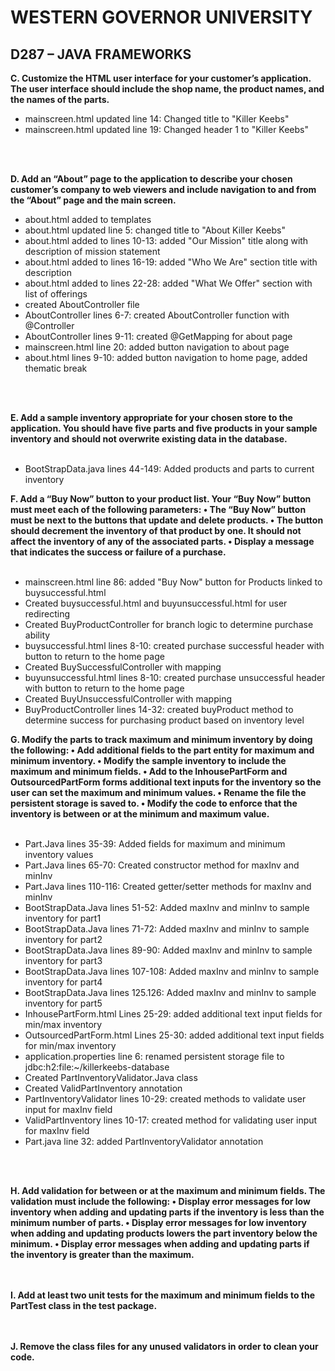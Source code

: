 
# WESTERN GOVERNOR UNIVERSITY 
## D287 – JAVA FRAMEWORKS

**C. Customize the HTML user interface for your customer’s application. The user interface should include the shop name, the product names, and the names of the parts.**
<br/>
* mainscreen.html updated line 14: Changed title to "Killer Keebs"
* mainscreen.html updated line 19: Changed header 1 to "Killer Keebs"
<br/>
<br/>


**D.  Add an “About” page to the application to describe your chosen customer’s company to web viewers and include navigation to and from the “About” page and the main screen.**
* about.html added to templates
* about.html updated line 5: changed title to "About Killer Keebs"
* about.html added to lines 10-13: added "Our Mission" title along with description of mission statement
* about.html added to lines 16-19: added "Who We Are" section title with description
* about.html added to lines 22-28: added "What We Offer" section with list of offerings
* created AboutController file
* AboutController lines 6-7: created AboutController function with @Controller
* AboutController lines 9-11: created @GetMapping for about page
* mainscreen.html line 20: added button navigation to about page
* about.html lines 9-10: added button navigation to home page, added thematic break

<br/>
<br/>



**E.  Add a sample inventory appropriate for your chosen store to the application. You should have five parts and five products in your sample inventory and should not overwrite existing data in the database.**
<br/>
<br/>
* BootStrapData.java lines 44-149: Added products and parts to current inventory



**F.  Add a “Buy Now” button to your product list. Your “Buy Now” button must meet each of the following parameters:
•  The “Buy Now” button must be next to the buttons that update and delete products.
•  The button should decrement the inventory of that product by one. It should not affect the inventory of any of the associated parts.
•  Display a message that indicates the success or failure of a purchase.**
<br/>
<br/>
* mainscreen.html line 86: added "Buy Now" button for Products linked to buysuccessful.html
* Created buysuccessful.html and buyunsuccessful.html for user redirecting 
* Created BuyProductController for branch logic to determine purchase ability
* buysuccessful.html lines 8-10: created purchase successful header with button to return to the home page
* Created BuySuccessfulController with mapping 
* buyunsuccessful.html lines 8-10: created purchase unsuccessful header with button to return to the home page
* Created BuyUnsuccessfulController with mapping
* BuyProductController lines 14-32: created buyProduct method to determine success for purchasing product based on inventory level


**G.  Modify the parts to track maximum and minimum inventory by doing the following:
•  Add additional fields to the part entity for maximum and minimum inventory.
•  Modify the sample inventory to include the maximum and minimum fields.
•  Add to the InhousePartForm and OutsourcedPartForm forms additional text inputs for the inventory so the user can set the maximum and minimum values.
•  Rename the file the persistent storage is saved to.
•  Modify the code to enforce that the inventory is between or at the minimum and maximum value.**
<br/>
<br/>
* Part.Java lines 35-39: Added fields for maximum and minimum inventory values
* Part.Java lines 65-70: Created constructor method for maxInv and minInv
* Part.Java lines 110-116: Created getter/setter methods for maxInv and minInv
* BootStrapData.Java lines 51-52: Added maxInv and minInv to sample inventory for part1
* BootStrapData.Java lines 71-72: Added maxInv and minInv to sample inventory for part2
* BootStrapData.Java lines 89-90: Added maxInv and minInv to sample inventory for part3
* BootStrapData.Java lines 107-108: Added maxInv and minInv to sample inventory for part4
* BootStrapData.Java lines 125.126: Added maxInv and minInv to sample inventory for part5
* InhousePartForm.html Lines 25-29: added additional text input fields for min/max inventory
* OutsourcedPartForm.html Lines 25-30: added additional text input fields for min/max inventory
* application.properties line 6: renamed persistent storage file to jdbc:h2:file:~/killerkeebs-database
* Created PartInventoryValidator.Java class
* Created ValidPartInventory annotation
* PartInventoryValidator lines 10-29: created methods to validate user input for maxInv field
* ValidPartInventory lines 10-17: created method for validating user input for maxInv field
* Part.java line 32: added PartInventoryValidator annotation
<br/>
<br/>


**H.  Add validation for between or at the maximum and minimum fields. The validation must include the following:
•  Display error messages for low inventory when adding and updating parts if the inventory is less than the minimum number of parts.
•  Display error messages for low inventory when adding and updating products lowers the part inventory below the minimum.
•  Display error messages when adding and updating parts if the inventory is greater than the maximum.**
<br/>
<br/>
<br/>


**I.  Add at least two unit tests for the maximum and minimum fields to the PartTest class in the test package.**
<br/>
<br/>
<br/>

**J.  Remove the class files for any unused validators in order to clean your code.**
<br/>
<br/>
<br/>

